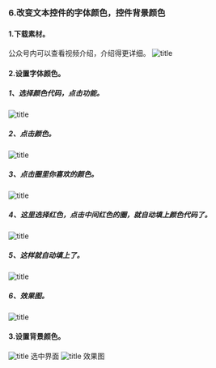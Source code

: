 ### 6.改变文本控件的字体颜色，控件背景颜色
#### 1.下载素材。
公众号内可以查看视频介绍，介绍得更详细。
![title](https://raw.githubusercontent.com/JSZNopi/JSZImage/master/gitnote/2019/10/30/WXCODE-1572446034519.jpeg)

#### 2.设置字体颜色。
##### 1、选择颜色代码，点击功能。
![title](https://raw.githubusercontent.com/JSZNopi/JSZImage/master/gitnote/2019/11/06/1-1573049320305.png)
##### 2、点击颜色。
![title](https://raw.githubusercontent.com/JSZNopi/JSZImage/master/gitnote/2019/11/06/2-1573049340067.png)
##### 3、点击圈里你喜欢的颜色。
![title](https://raw.githubusercontent.com/JSZNopi/JSZImage/master/gitnote/2019/11/06/3-1573049347698.png)
##### 4、这里选择红色，点击中间红色的圈，就自动填上颜色代码了。
![title](https://raw.githubusercontent.com/JSZNopi/JSZImage/master/gitnote/2019/11/06/4-1573049354548.png)
##### 5、这样就自动填上了。
![title](https://raw.githubusercontent.com/JSZNopi/JSZImage/master/gitnote/2019/11/06/5-1573049534819.png)
##### 6、效果图。
![title](https://raw.githubusercontent.com/JSZNopi/JSZImage/master/gitnote/2019/11/06/6-1573049649143.png)
#### 3.设置背景颜色。
![title](https://raw.githubusercontent.com/JSZNopi/JSZImage/master/gitnote/2019/11/06/7-1573049667183.png)
选中界面
![title](https://raw.githubusercontent.com/JSZNopi/JSZImage/master/gitnote/2019/11/06/8-1573049682229.png)
效果图